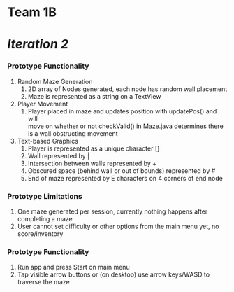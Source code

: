 # Team 1B
# ***Iteration 2***
### Prototype Functionality
1. Random Maze Generation
   1. 2D array of Nodes generated, each node has random wall placement
   2. Maze is represented as a string on a TextView
2. Player Movement
   1. Player placed in maze and updates position with updatePos() and will <br />
   move on whether or not checkValid() in Maze.java determines there is a wall obstructing movement
3. Text-based Graphics
   1. Player is represented as a unique character []
   2. Wall represented by |
   3. Intersection between walls represented by +
   4. Obscured space (behind wall or out of bounds) represented by #
   5. End of maze represented by E characters on 4 corners of end node

### Prototype Limitations
1. One maze generated per session, currently nothing happens after completing a maze
2. User cannot set difficulty or other options from the main menu yet, no score/inventory

### Prototype Functionality
1. Run app and press Start on main menu
2. Tap visible arrow buttons or (on desktop) use arrow keys/WASD to traverse the maze
